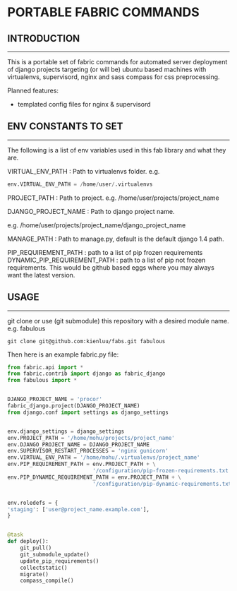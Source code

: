 # PORTABLE FABRIC COMMANDS


## INTRODUCTION
---

This is a portable set of fabric commands for automated server deployment of
django projects targeting (or will be) ubuntu based machines with
virtualenvs, supervisord, nginx and sass compass for css preprocessing.

Planned features:
- templated config files for nginx & supervisord


## ENV CONSTANTS TO SET
---

The following is a list of env variables used in this fab library and what
they are.

VIRTUAL_ENV_PATH : Path to virtualenvs folder.
e.g.

```python
env.VIRTUAL_ENV_PATH = /home/user/.virtualenvs
```

PROJECT_PATH : Path to project.
e.g. /home/user/projects/project_name

DJANGO_PROJECT_NAME : Path to django project name.

e.g. /home/user/projects/project_name/django_project_name

MANAGE_PATH : Path to manage.py, default is the default django 1.4 path.

PIP_REQUIREMENT_PATH : path to a list of pip frozen requirements
DYNAMIC_PIP_REQUIREMENT_PATH : path to a list of pip not frozen requirements.
 This would be github based eggs where you may always want the latest version.


## USAGE
---

git clone or use (git submodule) this repository with a desired module name.
e.g. fabulous

```
git clone git@github.com:kienluu/fabs.git fabulous
```

Then here is an example fabric.py file:

```python
from fabric.api import *
from fabric.contrib import django as fabric_django
from fabulous import *


DJANGO_PROJECT_NAME = 'procor'
fabric_django.project(DJANGO_PROJECT_NAME)
from django.conf import settings as django_settings


env.django_settings = django_settings
env.PROJECT_PATH = '/home/mohu/projects/project_name'
env.DJANGO_PROJECT_NAME = DJANGO_PROJECT_NAME
env.SUPERVISOR_RESTART_PROCESSES = 'nginx gunicorn'
env.VIRTUAL_ENV_PATH = '/home/mohu/.virtualenvs/project_name'
env.PIP_REQUIREMENT_PATH = env.PROJECT_PATH + \
                           '/configuration/pip-frozen-requirements.txt'
env.PIP_DYNAMIC_REQUIREMENT_PATH = env.PROJECT_PATH + \
                           '/configuration/pip-dynamic-requirements.txt'


env.roledefs = {
'staging': ['user@project_name.example.com'],
}


@task
def deploy():
    git_pull()
    git_submodule_update()
    update_pip_requirements()
    collectstatic()
    migrate()
    compass_compile()
```
